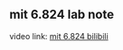 ## mit 6.824 lab note 

video link: [mit 6.824 bilibili](https://www.bilibili.com/video/BV1x7411M7Sf?share_source=copy_web)



